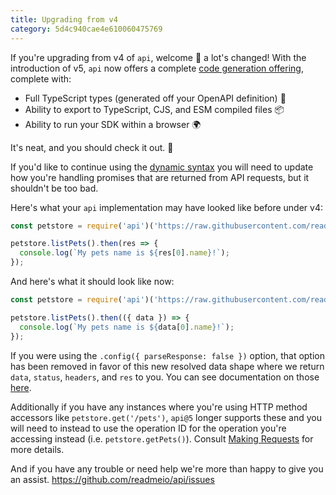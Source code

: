 ```yaml
---
title: Upgrading from v4
category: 5d4c940cae4e610060475769
---
```


If you're upgrading from v4 of `api`, welcome 👋 a lot's changed! With the introduction of v5, `api` now offers a complete [code generation offering](https://api.readme.dev/docs/usage#code-generation), complete with:

- Full TypeScript types (generated off your OpenAPI definition) 📖
- Ability to export to TypeScript, CJS, and ESM compiled files 📦
- Ability to run your SDK within a browser 🌍

It's neat, and you should check it out. 🥺

If you'd like to continue using the [dynamic syntax](https://api.readme.dev/docs/usage#dynamically) you will need to update how you're handling promises that are returned from API requests, but it shouldn't be too bad.

Here's what your `api` implementation may have looked like before under v4:

```js
const petstore = require('api')('https://raw.githubusercontent.com/readmeio/oas-examples/main/3.0/json/petstore.json');

petstore.listPets().then(res => {
  console.log(`My pets name is ${res[0].name}!`);
});
```

And here's what it should look like now:

```js
const petstore = require('api')('https://raw.githubusercontent.com/readmeio/oas-examples/main/3.0/json/petstore.json');

petstore.listPets().then(({ data }) => {
  console.log(`My pets name is ${data[0].name}!`);
});
```

If you were using the `.config({ parseResponse: false })` option, that option has been removed in favor of this new resolved data shape where we return `data`, `status`, `headers`, and `res` to you. You can see documentation on those [here](https://api.readme.dev/docs/making-requests).

Additionally if you have any instances where you're using HTTP method accessors like `petstore.get('/pets')`, `api@5` longer supports these and you will need to instead to use the operation ID for the operation you're accessing instead (i.e. `petstore.getPets()`). Consult [Making Requests](https://api.readme.dev/docs/making-requests) for more details.

And if you have any trouble or need help we're more than happy to give you an assist. https://github.com/readmeio/api/issues
